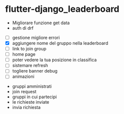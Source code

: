 # flutter-django_leaderboard

- Migliorare funzione get data
- auth di drf
- [ ] gestione migliore errori
- [x] aggiungere nome del gruppo nella leaderboard
- [ ] link to join group
- [ ] home page
- [ ] poter vedere la tua posizione in classifica
- [ ] sistemare refresh
- [ ] togliere banner debug
- [ ] animazioni

- gruppi amministrati
- join request
- gruppi in cui partecipi
- le richieste inviate
- invia richiesta